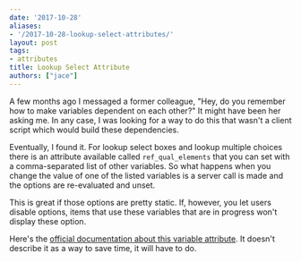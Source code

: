 ```yaml
---
date: '2017-10-28'
aliases:
- '/2017-10-28-lookup-select-attributes/'
layout: post
tags:
- attributes
title: Lookup Select Attribute
authors: ["jace"]
---
```


A few months ago I messaged a former colleague, "Hey, do you remember
how to make variables dependent on each other?" It might have been her
asking me. In any case, I was looking for a way to do this that wasn't a
client script which would build these dependencies.

Eventually, I found it. For lookup select boxes and lookup multiple
choices there is an attribute available called `ref_qual_elements` that
you can set with a comma-separated list of other variables. So what
happens when you change the value of one of the listed variables is a
server call is made and the options are re-evaluated and unset.

This is great if those options are pretty static. If, however, you let
users disable options, items that use these variables that are in
progress won't display these option.

Here's the [official documentation about this variable
attribute](https://docs.servicenow.com/bundle/istanbul-it-service-management/page/product/service-catalog-management/reference/variable-attributes.html).
It doesn't describe it as a way to save time, it will have to do.
